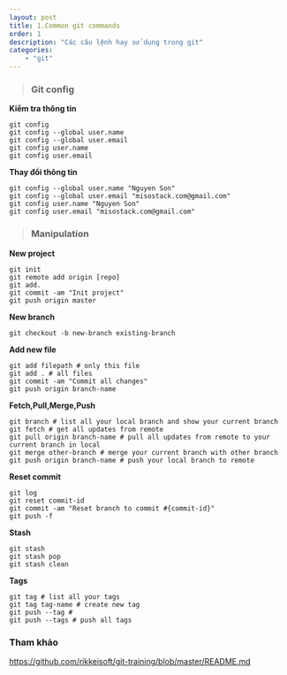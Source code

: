 ```yaml
---
layout: post
title: 1.Common git commands
order: 1
description: "Các câu lệnh hay sử dụng trong git" 
categories: 
    - "git"
---
```


> ### Git config

**Kiểm tra thông tin**

```
git config
git config --global user.name
git config --global user.email
git config user.name
git config user.email
```

**Thay đổi thông tin**

```
git config --global user.name "Nguyen Son"
git config --global user.email "misostack.com@gmail.com"
git config user.name "Nguyen Son"
git config user.email "misostack.com@gmail.com"
```

> ### Manipulation

**New project**

```
git init
git remote add origin [repo]
git add.
git commit -am "Init project"
git push origin master
```

**New branch**

```
git checkout -b new-branch existing-branch
```

**Add new file**

```
git add filepath # only this file
git add . # all files
git commit -am "Commit all changes"
git push origin branch-name
```

**Fetch,Pull,Merge,Push**

```
git branch # list all your local branch and show your current branch
git fetch # get all updates from remote
git pull origin branch-name # pull all updates from remote to your current branch in local
git merge other-branch # merge your current branch with other branch
git push origin branch-name # push your local branch to remote
```

**Reset commit**
```
git log
git reset commit-id
git commit -am "Reset branch to commit #{commit-id}"
git push -f
```

**Stash**

```
git stash
git stash pop
git stash clean
```

**Tags**

```
git tag # list all your tags
git tag tag-name # create new tag
git push --tag #
git push --tags # push all tags
```

### Tham khảo

https://github.com/rikkeisoft/git-training/blob/master/README.md
